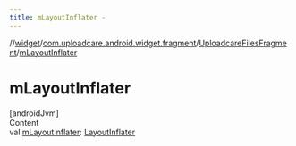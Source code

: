 ```yaml
---
title: mLayoutInflater -
---
```

//[widget](../../index.md)/[com.uploadcare.android.widget.fragment](../index.md)/[UploadcareFilesFragment](index.md)/[mLayoutInflater](m-layout-inflater.md)



# mLayoutInflater  
[androidJvm]  
Content  
val [mLayoutInflater](m-layout-inflater.md): [LayoutInflater](https://developer.android.com/reference/kotlin/android/view/LayoutInflater.html)  



